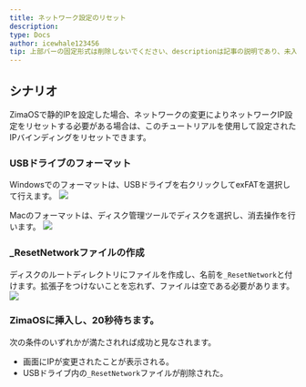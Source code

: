 ```yaml
---
title: ネットワーク設定のリセット
description: 
type: Docs
author: icewhale123456
tip: 上部バーの固定形式は削除しないでください、descriptionは記事の説明であり、未入力の場合は内容の最初の段落が切り取られます
---
```

## シナリオ
ZimaOSで静的IPを設定した場合、ネットワークの変更によりネットワークIP設定をリセットする必要がある場合は、このチュートリアルを使用して設定されたIPバインディングをリセットできます。
### USBドライブのフォーマット
Windowsでのフォーマットは、USBドライブを右クリックしてexFATを選択して行えます。
![](https://manage.icewhale.io/api/static/docs/1730802271117_image.png)

Macのフォーマットは、ディスク管理ツールでディスクを選択し、消去操作を行います。
![](https://manage.icewhale.io/api/static/docs/1730802287070_image.png)

### _ResetNetworkファイルの作成
ディスクのルートディレクトリにファイルを作成し、名前を`_ResetNetwork`と付けます。拡張子をつけないことを忘れず、ファイルは空である必要があります。
![](https://manage.icewhale.io/api/static/docs/1730802301568_image.png)

### ZimaOSに挿入し、20秒待ちます。
次の条件のいずれかが満たされれば成功と見なされます。
- 画面にIPが変更されたことが表示される。
- USBドライブ内の`_ResetNetwork`ファイルが削除された。